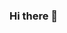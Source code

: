 ### Hi there 👋

<!--
**Candida05/Candida05** is a ✨ _special_ ✨ repository because its `README.md` (this file) appears on your GitHub profile.

Here are some ideas to get you started:

- 🔭 I’m working on small non coding RNA profiling
- 🌱 I have experience with miRNA, tRF and piRNA
- 👯 I’m looking to collaborate on projects
